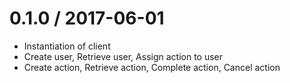 0.1.0 / 2017-06-01
==================

* Instantiation of client
* Create user, Retrieve user, Assign action to user
* Create action, Retrieve action, Complete action, Cancel action